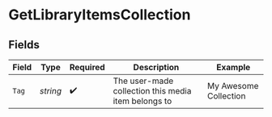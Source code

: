 # GetLibraryItemsCollection


## Fields

| Field                                               | Type                                                | Required                                            | Description                                         | Example                                             |
| --------------------------------------------------- | --------------------------------------------------- | --------------------------------------------------- | --------------------------------------------------- | --------------------------------------------------- |
| `Tag`                                               | *string*                                            | :heavy_check_mark:                                  | The user-made collection this media item belongs to | My Awesome Collection                               |